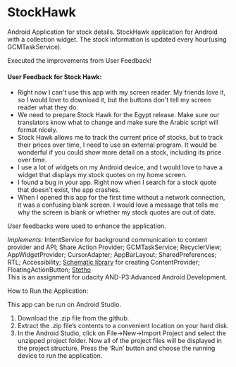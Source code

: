 # StockHawk
Android Application for stock details.
StockHawk application for Android with a collection widget. The stock information is updated every hour(using GCMTaskService).

Executed the improvements from User Feedback!
#### User Feedback for Stock Hawk:
* Right now I can't use this app with my screen reader. My friends love it, so I would love to download it, but the buttons don't tell my screen reader what they do.
* We need to prepare Stock Hawk for the Egypt release. Make sure our translators know what to change and make sure the Arabic script will format nicely.
* Stock Hawk allows me to track the current price of stocks, but to track their prices over time, I need to use an external program. It would be wonderful if you could show more detail on a stock, including its price over time.
* I use a lot of widgets on my Android device, and I would love to have a widget that displays my stock quotes on my home screen.
* I found a bug in your app. Right now when I search for a stock quote that doesn't exist, the app crashes.
* When I opened this app for the first time without a network connection, it was a confusing blank screen. I would love a message that tells me why the screen is blank or whether my stock quotes are out of date.

User feedbacks were used to enhance the application. 

*Implements:* IntentService for background communication to content provider and API;  Share Action Provider; GCMTaskService;  RecyclerView;  AppWidgetProvider;  CursorAdapter;  AppBarLayout;  SharedPreferences;  RTL;  Accessibility; [Schematic library](https://github.com/SimonVT/schematic) for creating ContentProvider; FloatingActionButton; [Stetho](http://facebook.github.io/stetho/")  
This is an assignment for udacity AND-P3:Advanced Android Development.

How to Run the Application:

This app can be run on Android Studio.

1. Download the .zip file from the github.
2. Extract the .zip file’s contents to a convenient location on your hard disk.
3. In the Android Studio, click on File->New->Import Project and select the unzipped project folder.
  Now all of the project files will be displayed in the project structure. Press the ‘Run’ button and choose the running device to run the application.
